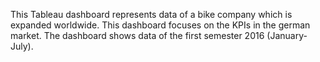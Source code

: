 This Tableau dashboard represents data of a bike company which is expanded worldwide. This dashboard focuses on the KPIs in the german market. The dashboard shows data of the first semester 2016 (January-July).
